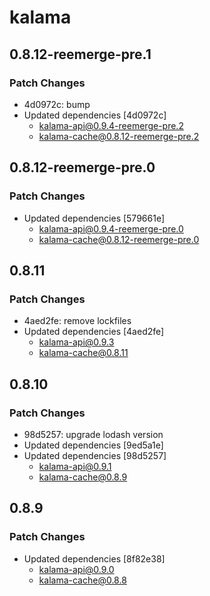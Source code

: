 # kalama

## 0.8.12-reemerge-pre.1

### Patch Changes

- 4d0972c: bump
- Updated dependencies [4d0972c]
  - kalama-api@0.9.4-reemerge-pre.2
  - kalama-cache@0.8.12-reemerge-pre.2

## 0.8.12-reemerge-pre.0

### Patch Changes

- Updated dependencies [579661e]
  - kalama-api@0.9.4-reemerge-pre.0
  - kalama-cache@0.8.12-reemerge-pre.0

## 0.8.11

### Patch Changes

- 4aed2fe: remove lockfiles
- Updated dependencies [4aed2fe]
  - kalama-api@0.9.3
  - kalama-cache@0.8.11

## 0.8.10

### Patch Changes

- 98d5257: upgrade lodash version
- Updated dependencies [9ed5a1e]
- Updated dependencies [98d5257]
  - kalama-api@0.9.1
  - kalama-cache@0.8.9

## 0.8.9

### Patch Changes

- Updated dependencies [8f82e38]
  - kalama-api@0.9.0
  - kalama-cache@0.8.8

